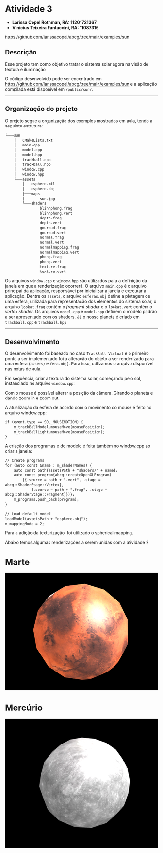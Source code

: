 # Atividade 3

- **Larissa Copel Rothman, RA: 11201721367**
- **Vinícius Teixeira Fantaccini, RA: 11087316**

https://github.com/larissacopel/abcg/tree/main/examples/sun

## Descrição

Esse projeto tem como objetivo tratar o sistema solar agora na visão de textura e iluminação

O código desenvolvido pode ser encontrado em https://github.com/larissacopel/abcg/tree/main/examples/sun e a aplicação compilada está disponível em `/public/sun/`.

---

## Organização do projeto

O projeto segue a organização dos exemplos mostrados em aula, tendo a seguinte estrutura:

```
└───sun
    │   CMakeLists.txt
    │   main.cpp
    │   model.cpp
    │   model.hpp
    │   trackball.cpp
    │   trackball.hpp
    │   window.cpp
    │   window.hpp
    └───assets
        │   esphere.mtl
        │   esphere.obj
        ├───maps
        │       sun.jpg
        └───shaders
                blinnphong.frag
                blinnphong.vert
                depth.frag
                depth.vert
                gouraud.frag
                gouraud.vert
                normal.frag
                normal.vert
                normalmapping.frag
                normalmapping.vert
                phong.frag
                phong.vert
                texture.frag
                texture.vert
```

Os arquivos `window.cpp` e `window.hpp` são utilizados para a definição da janela em que a renderização ocorrerá. O arquivo `main.cpp` é o arquivo principal da aplicação, responsável por inicializar a janela e executar a aplicação. Dentre os `assets`, o arquivo `esferas.obj` define a plotagem de uma esfera, utilizada para representação dos elementos do sistema solar, o arquivo `lookat.frag` contém o *fragment shader* e o `lookat.vert` contém o *vertex shader*. Os arquivos `model.cpp` e `model.hpp` definem o modelo padrão a ser apresentado com os shaders. Já o nosso planeta é criado em `trackball.cpp` e `trackball.hpp`

---

## Desenvolvimento

O desenvolvimento foi baseado no caso `TrackBall Virtual` e o primeiro ponto a ser implementado foi a alteração do objeto a ser renderizado para uma esfera (`assets/esfera.obj`). Para isso, utilizamos o arquivo disponível nas notas de aula.

Em sequência, criar a textura do sistema solar, começando pelo sol, instanciado no arquivo `window.cpp`: 

Com o mouse é possível alterar a posição da câmera. Girando o planeta e dando zoom in e zoom out.

A atualização da esfera de acordo com o movimento do mouse é feito no arquivo window.cpp:

```
if (event.type == SDL_MOUSEMOTION) {
    m_trackBallModel.mouseMove(mousePosition);
    m_trackBallLight.mouseMove(mousePosition);
}
```

A criação dos programas e do modelo é feita também no window.cpp ao criar a janela:

```
// Create programs
for (auto const &name : m_shaderNames) {
    auto const path{assetsPath + "shaders/" + name};
    auto const program{abcg::createOpenGLProgram(
        {{.source = path + ".vert", .stage = abcg::ShaderStage::Vertex},
            {.source = path + ".frag", .stage = abcg::ShaderStage::Fragment}})};
    m_programs.push_back(program);
}

// Load default model
loadModel(assetsPath + "esphere.obj");
m_mappingMode = 2;
```

Para a adição da texturização, foi utilizado o spherical mapping.

Abaixo temos algumas renderizações a serem unidas com a atividade 2

# Marte
!['marte'](assets/maps/marte.png "Marte")

# Mercúrio
!['mercurio'](assets/maps/mercurio.png "Mercurio")